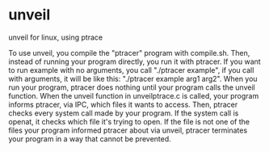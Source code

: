 # unveil
unveil for linux, using ptrace

To use unveil, you compile the "ptracer" program with compile.sh. Then, instead of running your program directly, you run it with ptracer. If you want to run example with no arguments, you call "./ptracer example", if you call with arguments, it will be like this: "./ptracer example arg1 arg2". When you run your program, ptracer does nothing until your program calls the unveil function. When the unveil function in unveilptrace.c is called, your program informs ptracer, via IPC, which files it wants to access. Then, ptracer checks every system call made by your program. If the system call is openat, it checks which file it's trying to open. If the file is not one of the files your program informed ptracer about via unveil, ptracer terminates your program in a way that cannot be prevented.
